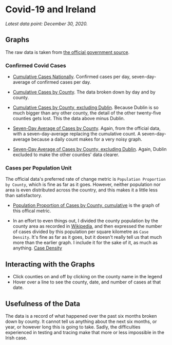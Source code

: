 # Covid-19 and Ireland

_Latest data point: December 30, 2020._

## Graphs

The raw data is taken from [the official government source](https://covid19ireland-geohive.hub.arcgis.com/datasets/d9be85b30d7748b5b7c09450b8aede63_0).

### Confirmed Covid Cases

* [Cumulative Cases Nationally](/covid_ireland/plots/national_confirmedcovidcases.html). Confirmed cases per day, seven-day-average of confirmed cases per day.


* [Cumulative Cases by County](/covid_ireland/plots/confirmedcovidcases_cumulative.html). The data broken down by day and by county.

* [Cumulative Cases by County, excluding Dublin](/covid_ireland/plots/confirmedcovidcases_cumulative_excluding_dublin.html). Because Dublin is so much bigger than any other county, the detail of the other twenty-five counties gets lost. This the data above minus Dublin.

* [Seven-Day Average of Cases by County](/covid_ireland/plots/confirmedcovidcases_seven_day_average.html). Again, from the official data, with a seven-day-average replacing the cumulative count. A seven-day-average because a daily count makes for a very noisy graph.

* [Seven-Day Average of Cases by County, excluding Dublin](/covid_ireland/plots/confirmedcovidcases_seven_day_average_excluding_dublin.html). Again, Dublin excluded to make the other counties' data clearer.

### Cases per Population Unit

The official data's preferred rate of change metric is `Population Proportion by County`, which is fine as far as it goes. However, neither population nor area is even distributed across the country, and this makes it a little less than satisfactory.

* [Population Proportion of Cases by County, cumulative](/covid_ireland/plots/populationproportioncovidcases_cumulative.html) is the graph of this offical metric.

* In an effort to even things out, I divided the county population by the county area as recorded in [Wikipedia](https://en.wikipedia.org/wiki/List_of_Irish_counties_by_area), and then expressed the number of cases divided by this population per square kilometre as `Case Density`. It's fine as far as it goes, but it doesn't really tell us that much more than the earlier graph. I include it for the sake of it, as much as anything. [Case Density](/covid_ireland/plots/casedensity_cumulative.html) 

## Interacting with the Graphs

* Click counties on and off by clicking on the county name in the legend
* Hover over a line to see the county, date, and number of cases at that date.

## Usefulness of the Data
The data is a record of what happened over the past six months broken down by county. It cannot tell us anything about the next six months, or year, or however long this is going to take. Sadly, the difficulties experienced in testing and tracing make that more or less impossible in the Irish case.
